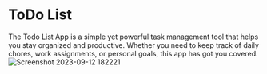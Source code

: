 # ToDo List
The Todo List App is a simple yet powerful task management tool that helps you stay organized and productive. Whether you need to keep track of daily chores, work assignments, or personal goals, this app has got you covered.
![Screenshot 2023-09-12 182221](https://github.com/JayadevArun/ToDo-app/assets/94240796/00ac18b1-bf63-4664-8200-1e15a659e1c0)
